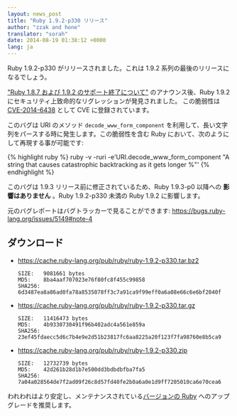```yaml
---
layout: news_post
title: "Ruby 1.9.2-p330 リリース"
author: "zzak and hone"
translator: "sorah"
date: 2014-08-19 01:38:12 +0000
lang: ja
---
```


Ruby 1.9.2-p330 がリリースされました。これは 1.9.2 系列の最後のリリースになるでしょう。

["Ruby 1.8.7 および 1.9.2 のサポート終了について"](https://www.ruby-lang.org/ja/news/2014/07/01/eol-for-1-8-7-and-1-9-2/)
のアナウンス後、Ruby 1.9.2 にセキュリティ上致命的なリグレッションが発見されました。
この脆弱性は [CVE-2014-6438] として CVE に登録されています。

このバグは URI のメソッド `decode_www_form_component` を利用して、長い文字列をパースする時に発生します。この脆弱性を含む Ruby において、次のようにして再現する事が可能です:

{% highlight ruby %}
ruby -v -ruri -e'URI.decode_www_form_component "A string that causes catastrophic backtracking as it gets longer %"'
{% endhighlight %}

このバグは 1.9.3 リリース前に修正されているため、Ruby 1.9.3-p0 以降への __影響はありません__ 。Ruby 1.9.2-p330 未満の Ruby 1.9.2 に影響します。

元のバグレポートはバグトラッカーで見ることができます:
<https://bugs.ruby-lang.org/issues/5149#note-4>

## ダウンロード

* <https://cache.ruby-lang.org/pub/ruby/ruby-1.9.2-p330.tar.bz2>

      SIZE:   9081661 bytes
      MD5:    8ba4aaf707023e76f80fc8f455c99858
      SHA256: 6d3487ea8a86ad0fa78a8535078ff3c7a91ca9f99eff0a6a08e66c6e6bf2040f

* <https://cache.ruby-lang.org/pub/ruby/ruby-1.9.2-p330.tar.gz>

      SIZE:   11416473 bytes
      MD5:    4b9330730491f96b402adc4a561e859a
      SHA256: 23ef45fdaecc5d6c7b4e9e2d51b23817fc6aa8225a20f123f7fa98760e8b5ca9

* <https://cache.ruby-lang.org/pub/ruby/ruby-1.9.2-p330.zip>

      SIZE:   12732739 bytes
      MD5:    42d261b28d1b7e500dd3bdbdbfba7fa5
      SHA256: 7a04a028564de7f2ad09f26c8d57fd40fe2b0a6a0e1d9ff7205010ca6e70cea6

われわれはより安定し、メンテナンスされている[バージョンの Ruby](https://www.ruby-lang.org/ja/downloads/) へのアップグレードを推奨します。

[CVE-2014-6438]: https://www.cve.org/CVERecord?id=CVE-2014-6438
